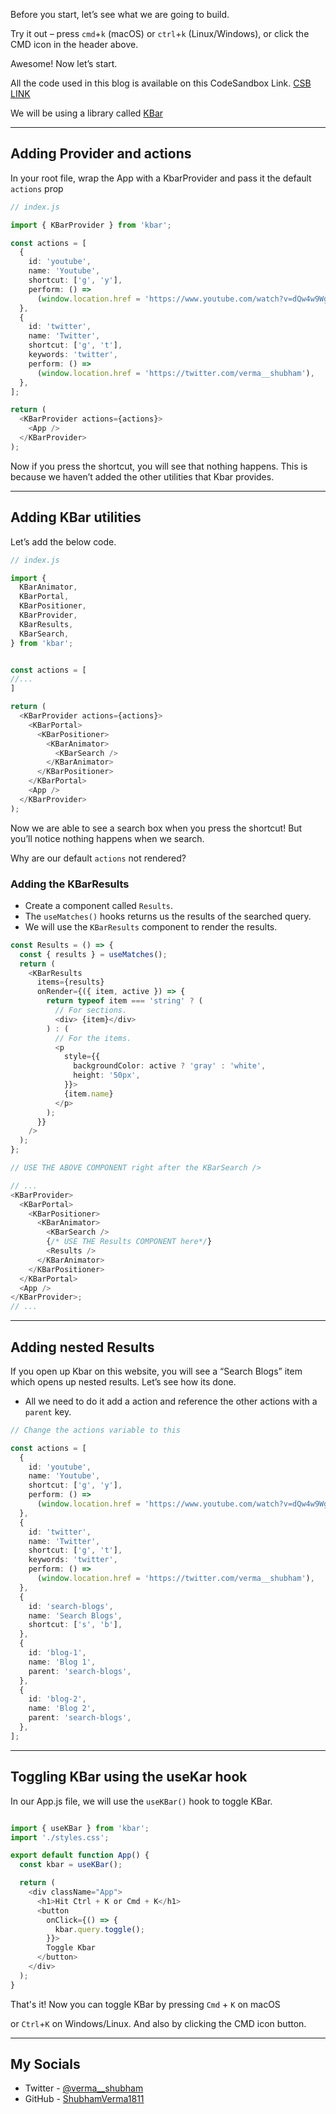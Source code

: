 
Before you start, let’s see what we are going to build.


Try it out – press `cmd`+`k` (macOS) or `ctrl`+`k` (Linux/Windows), or click the CMD icon in the header above.


Awesome! Now let’s start.


All the code used in this blog is available on this CodeSandbox Link. [CSB LINK](https://codesandbox.io/s/lucid-satoshi-4k109k?file=%2Fsrc%2Findex.js%3A295-915)


We will be using a library called [KBar](https://github.com/timc1/kbar)


---


## Adding Provider and actions


In your root file, wrap the App with a KbarProvider and pass it the default `actions` prop


```typescript
// index.js

import { KBarProvider } from 'kbar';

const actions = [
  {
    id: 'youtube',
    name: 'Youtube',
    shortcut: ['g', 'y'],
    perform: () =>
      (window.location.href = 'https://www.youtube.com/watch?v=dQw4w9WgXcQ'),
  },
  {
    id: 'twitter',
    name: 'Twitter',
    shortcut: ['g', 't'],
    keywords: 'twitter',
    perform: () =>
      (window.location.href = 'https://twitter.com/verma__shubham'),
  },
];

return (
  <KBarProvider actions={actions}>
    <App />
  </KBarProvider>
);
```


Now if you press the shortcut, you will see that nothing happens. This is because we haven’t added the other utilities that Kbar provides.


---


## Adding KBar utilities


Let’s add the below code.


```typescript
// index.js

import {
  KBarAnimator,
  KBarPortal,
  KBarPositioner,
  KBarProvider,
  KBarResults,
  KBarSearch,
} from 'kbar';


const actions = [
//...
]

return (
  <KBarProvider actions={actions}>
    <KBarPortal>
      <KBarPositioner>
        <KBarAnimator>
          <KBarSearch />
        </KBarAnimator>
      </KBarPositioner>
    </KBarPortal>
    <App />
  </KBarProvider>
);
```


Now we are able to see a search box when you press the shortcut! But you’ll notice nothing happens when we search.


Why are our default `actions` not rendered?


### Adding the KBarResults

- Create a component called `Results`.
- The `useMatches()` hooks returns us the results of the searched query.
- We will use the `KBarResults` component to render the results.

```typescript
const Results = () => {
  const { results } = useMatches();
  return (
    <KBarResults
      items={results}
      onRender={({ item, active }) => {
        return typeof item === 'string' ? (
          // For sections.
          <div> {item}</div>
        ) : (
          // For the items.
          <p
            style={{
              backgroundColor: active ? 'gray' : 'white',
              height: '50px',
            }}>
            {item.name}
          </p>
        );
      }}
    />
  );
};

// USE THE ABOVE COMPONENT right after the KBarSearch />

// ...
<KBarProvider>
  <KBarPortal>
    <KBarPositioner>
      <KBarAnimator>
        <KBarSearch />
        {/* USE THE Results COMPONENT here*/}
        <Results />
      </KBarAnimator>
    </KBarPositioner>
  </KBarPortal>
  <App />
</KBarProvider>;
// ...
```


---


## Adding nested Results


If you open up Kbar on this website, you will see a “Search Blogs” item which opens up nested results. Let’s see how its done.

- All we need to do it add a action and reference the other actions with a `parent` key.

```typescript
// Change the actions variable to this

const actions = [
  {
    id: 'youtube',
    name: 'Youtube',
    shortcut: ['g', 'y'],
    perform: () =>
      (window.location.href = 'https://www.youtube.com/watch?v=dQw4w9WgXcQ'),
  },
  {
    id: 'twitter',
    name: 'Twitter',
    shortcut: ['g', 't'],
    keywords: 'twitter',
    perform: () =>
      (window.location.href = 'https://twitter.com/verma__shubham'),
  },
  {
    id: 'search-blogs',
    name: 'Search Blogs',
    shortcut: ['s', 'b'],
  },
  {
    id: 'blog-1',
    name: 'Blog 1',
    parent: 'search-blogs',
  },
  {
    id: 'blog-2',
    name: 'Blog 2',
    parent: 'search-blogs',
  },
];
```


---


## Toggling KBar using the useKar hook


In our App.js file, we will use the `useKBar()` hook to toggle KBar.


```typescript

import { useKBar } from 'kbar';
import './styles.css';

export default function App() {
  const kbar = useKBar();

  return (
    <div className="App">
      <h1>Hit Ctrl + K or Cmd + K</h1>
      <button
        onClick={() => {
          kbar.query.toggle();
        }}>
        Toggle Kbar
      </button>
    </div>
  );
}
```


That's it! Now you can toggle KBar by pressing `Cmd` + `K` on macOS


or `Ctrl`+`K` on Windows/Linux. And also by clicking the CMD icon button.


---


## My Socials

- Twitter - [@verma\_\_shubham](https://shbm.fyi/tw)
- GitHub - [ShubhamVerma1811](https://github.com/ShubhamVerma1811)
